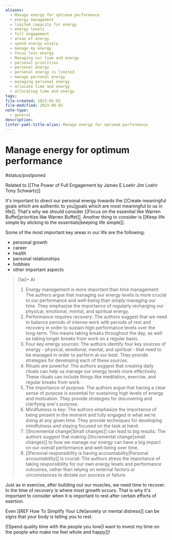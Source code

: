 ```yaml
---
aliases:
  - Manage energy for optimum performance
  - energy management
  - limited capacity for energy
  - energy levels
  - full engagement
  - areas of energy
  - spend energy wisely
  - manage my energy
  - focus less energy
  - Managing our time and energy
  - personal priorities
  - personal energy
  - personal energy is limited
  - manage personal energy
  - managing personal energy
  - allocate time and energy
  - allocating time and energy
tags: 
file-created: 2023-05-02
file-modified: 2023-09-02
note-type:
  - general
description: 
linter-yaml-title-alias: Manage energy for optimum performance
---
```


# Manage energy for optimum performance

#status/postponed

Related to [[The Power of Full Engagement by James E Loehr Jim Loehr Tony Schwartz]]

It's important to direct our personal energy towards the [[Create meaningful goals which are authentic to you|goals which are most meaningful to us in life]]. That's why we should consider [[Focus on the essential like Warren Buffet|prioritize like Warren Buffet]]. Another thing to consider is [[Keep life simple by sticking to the essentials|keeping life simple]]. 

Some of the most important key areas in our life are the following:
- personal growth
- career
- health
- personal relationships
- hobbies
- other important aspects

> [!ai]+ AI
>
> 1. Energy management is more important than time management: The authors argue that managing our energy levels is more crucial to our performance and well-being than simply managing our time. They emphasize the importance of regularly recharging our physical, emotional, mental, and spiritual energy.
> 2. Performance requires recovery: The authors suggest that we need to balance periods of intense work with periods of rest and recovery in order to sustain high performance levels over the long-term. This means taking breaks throughout the day, as well as taking longer breaks from work on a regular basis.
> 3. Four key energy sources: The authors identify four key sources of energy - physical, emotional, mental, and spiritual - that need to be managed in order to perform at our best. They provide strategies for developing each of these sources.
> 4. Rituals are powerful: The authors suggest that creating daily rituals can help us manage our energy levels more effectively. These rituals can include things like meditation, exercise, and regular breaks from work.
> 5. The importance of purpose: The authors argue that having a clear sense of purpose is essential for sustaining high levels of energy and motivation. They provide strategies for discovering and clarifying one's purpose.
> 6. Mindfulness is key: The authors emphasize the importance of being present in the moment and fully engaged in what we're doing at any given time. They provide techniques for developing mindfulness and staying focused on the task at hand.
> 7. [[Incremental change|Small changes]] can lead to big results: The authors suggest that making [[Incremental change|small changes]] to how we manage our energy can have a big impact on our overall performance and well-being over time.
> 8. [[Personal responsibility is having accountability|Personal accountability]] is crucial: The authors stress the importance of taking responsibility for our own energy levels and performance outcomes, rather than relying on external factors or circumstances to dictate our success or failure.

Just as in exercise, after building out our muscles, we need time to recover. In the time of recovery is where most growth occurs. That is why it's important to consider when it is important to rest after certain efforts of exertion.

Even [[REF How To Simplify Your Life|anxiety or mental distress]] can be signs that your body is telling you to rest.

[[Spend quality time with the people you love|I want to invest my time on the people who make me feel whole and happy]]!
